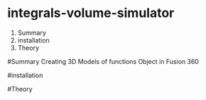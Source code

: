 integrals-volume-simulator
=======

 1. Summary
 2. installation
 3. Theory


#Summary
Creating 3D Models of functions Object in Fusion 360


#installation

#Theory